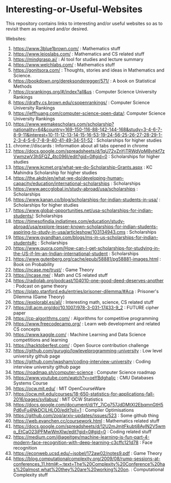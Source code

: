 # Interesting-or-Useful-Websites
This repository contains links to interesting and/or useful websites so as to revisit them as required and/or desired.

Websites:
1. https://www.3blue1brown.com/ : Mathematics stuff
2. https://www.leioslabs.com/ : Mathematics and CS related stuff
3. https://mindgrasp.ai/ : AI tool for studies and lecture summary
4. https://www.welchlabs.com/ : Mathematics stuff
5. https://gonitsora.com/ : Thoughts, stories and ideas in Mathematics and Science.
6. https://bookdown.org/dereksonderegger/571/ : A book on Statistical Methods
7. https://csrankings.org/#/index?all&us : Computer Science University Rankings
8. https://drafty.cs.brown.edu/csopenrankings/ : Computer Science University Rankings
9. https://jeffhuang.com/computer-science-open-data/: Computer Science University Rankings
10. https://www.wemakescholars.com/scholarship?nationality=64&country=169-150-116-88-142-144-168&study=3-4-6-7-8-9-11&interest=10-11-12-13-14-15-16-53-19-24-56-25-26-27-28-29-1-2-3-4-5-6-7-8-9-40-41-49-34-51-52 : Scholarships for higher studies
11. chrome://discards : Information about all tabs opened in chrome
12. https://docs.google.com/spreadsheets/d/1qU72vZnYjTRWdVpM8vhkf7zVwmzwV3hSFQZ_4tc096I/edit?gid=0#gid=0 : Scholarships for higher studies
13. https://www.kcmet.org/what-we-do-Scholarship-Grants.aspx : KC Mahindra Scholarship for higher studies
14. https://the.akdn/en/what-we-do/developing-human-capacity/education/international-scholarships : Scholarships
15. https://www.aeccglobal.in/study-abroad/usa/scholarships : Scholarships
16. https://www.kanan.co/blog/scholarships-for-indian-students-in-usa/ : Scholarships for higher studies
17. https://www.global-opportunities.net/usa-scholarships-for-indian-students/: Scholarships
18. https://timesofindia.indiatimes.com/education/study-abroad/usa/explore-lesser-known-scholarships-for-indian-students-aspiring-to-study-in-usa/articleshow/103134943.cms : Scholarships
19. https://www.gyandhan.com/blogs/ms-in-us-scholarships-for-indian-students#c : Scholarships
20. https://www.quora.com/How-can-I-get-scholarships-for-studying-in-the-US-if-Im-an-Indian-international-student : Scholarships
21. https://www.gutenberg.org/cache/epub/58881/pg58881-images.html : Book on Probability
22. https://ncase.me/trust/ : Game Theory
23. https://ncase.me/ : Math and CS related stuff
24. https://radiolab.org/podcast/104010-one-good-deed-deserves-another : Podcast on game theory
25. https://plato.stanford.edu/entries/prisoner-dilemma/#Aca : Prisoner's Dilemma (Game Theory)
26. https://explorabl.es/all/ : Interesting math, science, CS related stuff
27. https://dl.acm.org/doi/10.1007/978-3-031-17433-9_2 : FUTURE cipher paper
28. https://cp-algorithms.com/ : Algorithms for competitive programming
29.  https://www.freecodecamp.org/ : Learn web development and related CS concepts
30.  https://www.kaggle.com/ : Machine Learning and Data Science competitions and learning
31.  https://hacktoberfest.com/ : Open Source contribution challenge
32.  https://github.com/gurugio/lowlevelprogramming-university : Low level university github page
33.  https://github.com/jwasham/coding-interview-university : Coding interview university github page
34.  https://roadmap.sh/computer-science : Computer Science roadmap
35.  https://www.youtube.com/watch?v=oeYBdghaIjc : CMU Databases Systems Course
36.  https://ocw.mit.edu/ : MIT OpenCourseWare
37.  https://ocw.mit.edu/courses/18-650-statistics-for-applications-fall-2016/pages/syllabus/ : MIT OCW Statistics
38.  https://docs.google.com/document/d/1Y_7iCg757JdDMtXI2EbqmnGtH5Pd6vFu4NkDCILHLO0/edit?pli=1 : Compiler Optimisations
39.  https://github.com/zoq/arxiv-updates/issues/523 : Some github thing
40.  https://web.evanchen.cc/coursework.html : Mathematics related stuff
41.  https://docs.google.com/spreadsheets/d/12U2mJmjtFkubtj8AylN2V5wmp_EtCaO23iPFMwWmXlw/edit?gid=0#gid=0 : Coding related stuff
42.  https://medium.com/@ageitgey/machine-learning-is-fun-part-4-modern-face-recognition-with-deep-learning-c3cffc121d78 : Face recognition
43.  https://econweb.ucsd.edu/~jsobel/172aw02/notes9.pdf : Game Theory
44.  https://blog.computationalcomplexity.org/2009/08/rump-sessions-at-conferences_11.html#:~:text=The%20Complexity%20Conference%20has%20almost,what%20they%20are%20working%20on. : Computational Complexity stuff

